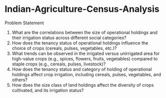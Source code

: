 # Indian-Agriculture-Census-Analysis
Problem Statement  
1. What are the correlations between the size of operational holdings and their irrigation status across different social categories?  
2. How does the tenancy status of operational holdings influence the choice of crops (cereals, pulses, vegetables, etc.)?  
3. What trends can be observed in the irrigated versus unirrigated area for high-value crops (e.g., spices, flowers, fruits, vegetables) compared to staple crops (e.g., cereals, pulses, livestock)?  
4. How does the tenancy status and category of holding of operational holdings affect crop irrigation, including cereals, pulses, vegetables, and others?  
5. How does the size class of land holdings affect the diversity of crops cultivated, and its irrigation status?  
